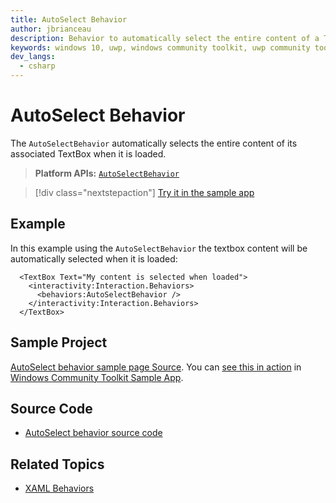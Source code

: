 ```yaml
---
title: AutoSelect Behavior
author: jbrianceau
description: Behavior to automatically select the entire content of a TextBox control when it loads.
keywords: windows 10, uwp, windows community toolkit, uwp community toolkit, uwp toolkit, textbox, behaviors, interactivity, selection
dev_langs:
  - csharp
---
```


# AutoSelect Behavior

The `AutoSelectBehavior` automatically selects the entire content of its associated TextBox when it is loaded.

> **Platform APIs:** [`AutoSelectBehavior`](/dotnet/api/microsoft.toolkit.uwp.ui.behaviors.autoselectbehavior)

> [!div class="nextstepaction"]
> [Try it in the sample app](uwpct://Helpers?sample=AutoSelectBehavior)

## Example

In this example using the `AutoSelectBehavior` the textbox content will be automatically selected when it is loaded:

```xaml
  <TextBox Text="My content is selected when loaded">
    <interactivity:Interaction.Behaviors>
      <behaviors:AutoSelectBehavior />
    </interactivity:Interaction.Behaviors>
  </TextBox>
```

## Sample Project

[AutoSelect behavior sample page Source](https://github.com/windows-toolkit/WindowsCommunityToolkit/tree/rel/7.0.1/Microsoft.Toolkit.Uwp.SampleApp/SamplePages/AutoSelectBehavior). You can [see this in action](uwpct://Helpers?sample=AutoSelectBehavior) in [Windows Community Toolkit Sample App](https://aka.ms/windowstoolkitapp).

## Source Code

- [AutoSelect behavior source code](https://github.com/windows-toolkit/WindowsCommunityToolkit/blob/rel/7.0.1/Microsoft.Toolkit.Uwp.UI.Behaviors/Select/AutoSelectBehavior.cs)

## Related Topics

- [XAML Behaviors](https://github.com/microsoft/XamlBehaviors/wiki)

